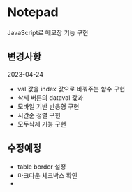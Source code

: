 # Notepad
JavaScript로 메모장 기능 구현
## 변경사항
2023-04-24
- val 값을 index 값으로 바꿔주는 함수 구현
- 삭제 버튼의 dataval 값과 
- 모바일 기반 반응형 구현
- 시간순 정렬 구현
- 모두삭제 기능 구현

## 수정예정
- table border 설정
- 마크다운 체크박스 확인
- 
